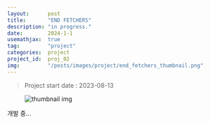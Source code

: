 ```yaml
---
layout:      post
title:       "END FETCHERS"
description: "in progress."
date:        2024-1-1
usemathjax:  true
tag:         "project"
categories:  project
project_id:  proj_02
img:         "/posts/images/project/end_fetchers_thumbnail.png"
---
```


> Project start date : 2023-08-13

<figure>
    <div class="special-container">
        <img class="special-img" src="{{site.image_location}}/project/end_fetchers_title.png" alt="thumbnail img">
    </div>
</figure>

개발 중...